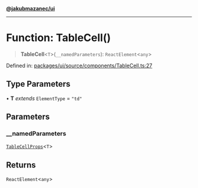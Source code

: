 [**@jakubmazanec/ui**](../README.md)

---

# Function: TableCell()

> **TableCell**\<`T`\>(`__namedParameters`): `ReactElement`\<`any`\>

Defined in:
[packages/ui/source/components/TableCell.ts:27](https://github.com/jakubmazanec/tools/blob/0373298af23ca7b778987184cd6fcccd21ae54be/packages/ui/source/components/TableCell.ts#L27)

## Type Parameters

• **T** _extends_ `ElementType` = `"td"`

## Parameters

### \_\_namedParameters

[`TableCellProps`](../type-aliases/TableCellProps.md)\<`T`\>

## Returns

`ReactElement`\<`any`\>
